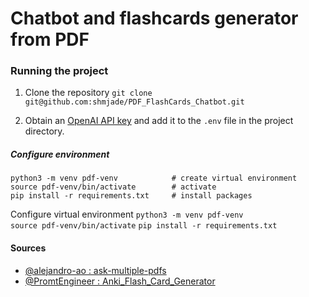 # Chatbot and flashcards generator from PDF

### Running the project

1. Clone the repository
`git clone git@github.com:shmjade/PDF_FlashCards_Chatbot.git`

2. Obtain an [OpenAI API key](https://platform.openai.com/api-keys) and add it to the `.env` file in the project directory.



##### Configure environment
```shell
python3 -m venv pdf-venv            # create virtual environment
source pdf-venv/bin/activate        # activate 
pip install -r requirements.txt     # install packages
```


Configure virtual environment
`python3 -m venv pdf-venv`  
`source pdf-venv/bin/activate`
`pip install -r requirements.txt`


#### Sources
- [@alejandro-ao : ask-multiple-pdfs](https://github.com/alejandro-ao/ask-multiple-pdfs)
- [@PromtEngineer : Anki_Flash_Card_Generator](https://github.com/PromtEngineer/Anki_FlashCard_Generator/blob/main/README.md?plain=1)